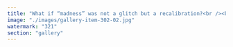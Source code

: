 ```yaml
---
title: "What if “madness” was not a glitch but a recalibration?<br /><br />A moment when the dominant frequency no longer holds, and the system bends toward a new resonance.<br /><br />In many cultures, to “lose touch with reality” wasn’t always pathology — it was passage. A rite. A breakdown of linear cognition that allowed for immersion in spirals, patterns, and rhythms too subtle for dominant paradigms to perceive.<br /><br />Today, these non-normative states are often compressed into silence, medicated into compliance. But what if they were signals? Invitations to re-tune not only the self, but the collective operating system?<br /><br />I don’t romanticize suffering. But I resist the systemic reflex to erase what it does not understand. The madness I speak of is not disorder — it's a divergence that reveals the need for systemic resonance.<br /><br />Call it a fracture. Or a portal. But don’t call it nonsense."
image: "./images/gallery-item-302-02.jpg"
watermark: "321"
section: "gallery"
---
```

